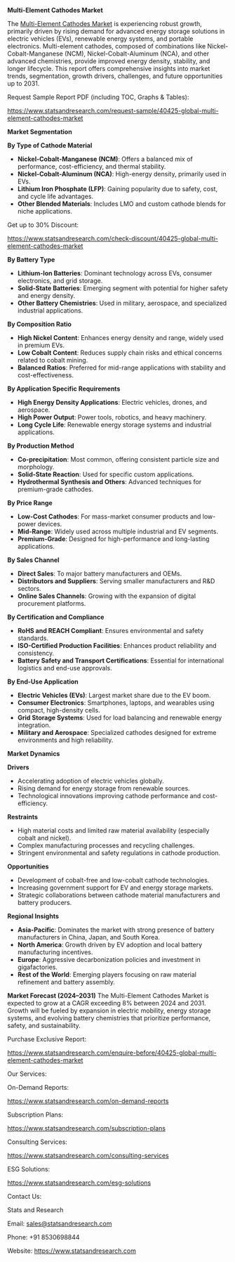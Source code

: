 ﻿**Multi-Element Cathodes Market** 


The [Multi-Element Cathodes Market](https://www.statsandresearch.com/report/40425-global-multi-element-cathodes-market) is experiencing robust growth, primarily driven by rising demand for advanced energy storage solutions in electric vehicles (EVs), renewable energy systems, and portable electronics. Multi-element cathodes, composed of combinations like Nickel-Cobalt-Manganese (NCM), Nickel-Cobalt-Aluminum (NCA), and other advanced chemistries, provide improved energy density, stability, and longer lifecycle. This report offers comprehensive insights into market trends, segmentation, growth drivers, challenges, and future opportunities up to 2031.

Request Sample Report PDF (including TOC, Graphs & Tables):

<https://www.statsandresearch.com/request-sample/40425-global-multi-element-cathodes-market>

**Market Segmentation**

**By Type of Cathode Material**

- **Nickel-Cobalt-Manganese (NCM)**: Offers a balanced mix of performance, cost-efficiency, and thermal stability.
- **Nickel-Cobalt-Aluminum (NCA)**: High-energy density, primarily used in EVs.
- **Lithium Iron Phosphate (LFP)**: Gaining popularity due to safety, cost, and cycle life advantages.
- **Other Blended Materials**: Includes LMO and custom cathode blends for niche applications.

Get up to 30% Discount:

<https://www.statsandresearch.com/check-discount/40425-global-multi-element-cathodes-market>

**By Battery Type**

- **Lithium-Ion Batteries**: Dominant technology across EVs, consumer electronics, and grid storage.
- **Solid-State Batteries**: Emerging segment with potential for higher safety and energy density.
- **Other Battery Chemistries**: Used in military, aerospace, and specialized industrial applications.

**By Composition Ratio**

- **High Nickel Content**: Enhances energy density and range, widely used in premium EVs.
- **Low Cobalt Content**: Reduces supply chain risks and ethical concerns related to cobalt mining.
- **Balanced Ratios**: Preferred for mid-range applications with stability and cost-effectiveness.

**By Application Specific Requirements**

- **High Energy Density Applications**: Electric vehicles, drones, and aerospace.
- **High Power Output**: Power tools, robotics, and heavy machinery.
- **Long Cycle Life**: Renewable energy storage systems and industrial applications.

**By Production Method**

- **Co-precipitation**: Most common, offering consistent particle size and morphology.
- **Solid-State Reaction**: Used for specific custom applications.
- **Hydrothermal Synthesis and Others**: Advanced techniques for premium-grade cathodes.

**By Price Range**

- **Low-Cost Cathodes**: For mass-market consumer products and low-power devices.
- **Mid-Range**: Widely used across multiple industrial and EV segments.
- **Premium-Grade**: Designed for high-performance and long-lasting applications.

**By Sales Channel**

- **Direct Sales**: To major battery manufacturers and OEMs.
- **Distributors and Suppliers**: Serving smaller manufacturers and R&D sectors.
- **Online Sales Channels**: Growing with the expansion of digital procurement platforms.

**By Certification and Compliance**

- **RoHS and REACH Compliant**: Ensures environmental and safety standards.
- **ISO-Certified Production Facilities**: Enhances product reliability and consistency.
- **Battery Safety and Transport Certifications**: Essential for international logistics and end-use approvals.

**By End-Use Application**

- **Electric Vehicles (EVs)**: Largest market share due to the EV boom.
- **Consumer Electronics**: Smartphones, laptops, and wearables using compact, high-density cells.
- **Grid Storage Systems**: Used for load balancing and renewable energy integration.
- **Military and Aerospace**: Specialized cathodes designed for extreme environments and high reliability.

**Market Dynamics**

**Drivers**

- Accelerating adoption of electric vehicles globally.
- Rising demand for energy storage from renewable sources.
- Technological innovations improving cathode performance and cost-efficiency.

**Restraints**

- High material costs and limited raw material availability (especially cobalt and nickel).
- Complex manufacturing processes and recycling challenges.
- Stringent environmental and safety regulations in cathode production.

**Opportunities**

- Development of cobalt-free and low-cobalt cathode technologies.
- Increasing government support for EV and energy storage markets.
- Strategic collaborations between cathode material manufacturers and battery producers.

**Regional Insights**

- **Asia-Pacific**: Dominates the market with strong presence of battery manufacturers in China, Japan, and South Korea.
- **North America**: Growth driven by EV adoption and local battery manufacturing incentives.
- **Europe**: Aggressive decarbonization policies and investment in gigafactories.
- **Rest of the World**: Emerging players focusing on raw material refinement and battery assembly.

**Market Forecast (2024–2031)**
The Multi-Element Cathodes Market is expected to grow at a CAGR exceeding 8% between 2024 and 2031. Growth will be fueled by expansion in electric mobility, energy storage systems, and evolving battery chemistries that prioritize performance, safety, and sustainability.

Purchase Exclusive Report:

<https://www.statsandresearch.com/enquire-before/40425-global-multi-element-cathodes-market>


Our Services:

On-Demand Reports: 

<https://www.statsandresearch.com/on-demand-reports>

Subscription Plans: 

<https://www.statsandresearch.com/subscription-plans>

Consulting Services: 

<https://www.statsandresearch.com/consulting-services>

ESG Solutions:

<https://www.statsandresearch.com/esg-solutions>

Contact Us:

Stats and Research

Email: <sales@statsandresearch.com>

Phone: +91 8530698844

Website: <https://www.statsandresearch.com>









